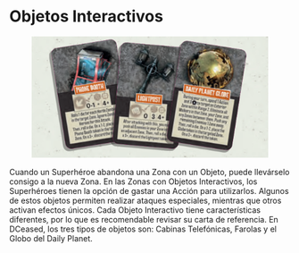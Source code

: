 # Objetos Interactivos



<figure><img src="../.gitbook/assets/Screenshot 2024-10-02 092409.png" alt=""><figcaption></figcaption></figure>

Cuando un Superhéroe abandona una Zona con un Objeto, puede llevárselo consigo a la nueva Zona. En las Zonas con Objetos Interactivos, los Superhéroes tienen la opción de gastar una Acción para utilizarlos. Algunos de estos objetos permiten realizar ataques especiales, mientras que otros activan efectos únicos. Cada Objeto Interactivo tiene características diferentes, por lo que es recomendable revisar su carta de referencia. En DCeased, los tres tipos de objetos son: Cabinas Telefónicas, Farolas y el Globo del Daily Planet.

